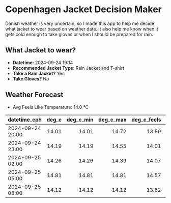 
# Copenhagen Jacket Decision Maker

Danish weather is very uncertain, so I made this app to help me decide what jacket to wear based on weather data. 
It also help me know when it gets cold enough to take gloves or when I should be prepared for rain.

## What Jacket to wear?

- **Datetime**: 2024-09-24 19:14
- **Recommended Jacket Type**: Rain Jacket and T-shirt
- **Take a Rain Jacket?** Yes
- **Take Gloves?** No

## Weather Forecast
- Avg Feels Like Temperature: 14.0 °C

| datetime_cph     |   deg_c |   deg_c_min |   deg_c_max |   deg_c_feels | weather   | wind   | rain   |
|:-----------------|--------:|------------:|------------:|--------------:|:----------|:-------|:-------|
| 2024-09-24 20:00 |   14.01 |       14.01 |       14.72 |         13.89 | Rain      | Low    | Medium |
| 2024-09-24 23:00 |   14.19 |       14.19 |       14.55 |         14.01 | Rain      | Medium | Low    |
| 2024-09-25 02:00 |   14.26 |       14.26 |       14.39 |         14.07 | Rain      | High   | Low    |
| 2024-09-25 05:00 |   14.81 |       14.81 |       14.81 |         14.57 | Rain      | High   | Low    |
| 2024-09-25 08:00 |   14.12 |       14.12 |       14.12 |         13.62 | Clouds    | High   | None   |
        